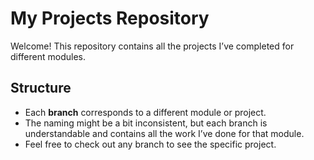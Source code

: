 # My Projects Repository

Welcome! This repository contains all the projects I’ve completed for different modules.  

## Structure

- Each **branch** corresponds to a different module or project.
- The naming might be a bit inconsistent, but each branch is understandable and contains all the work I’ve done for that module.
- Feel free to check out any branch to see the specific project.
